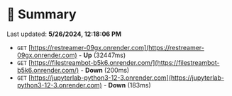 # 📖 Summary
Last updated: **5/26/2024, 12:18:06 PM**

- `GET` [https://restreamer-09gx.onrender.com](https://restreamer-09gx.onrender.com) - **Up** (32447ms)
- `GET` [https://filestreambot-b5k6.onrender.com/](https://filestreambot-b5k6.onrender.com/) - **Down** (200ms)
- `GET` [https://jupyterlab-python3-12-3.onrender.com](https://jupyterlab-python3-12-3.onrender.com) - **Down** (183ms)
